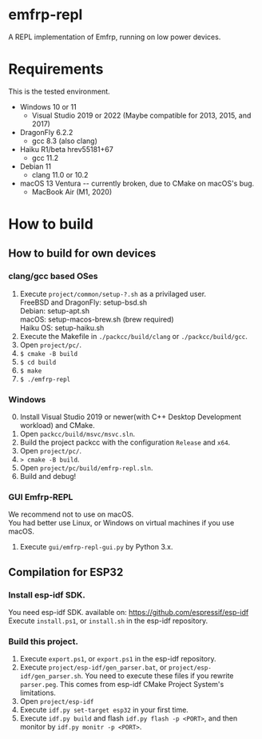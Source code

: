 # emfrp-repl
A REPL implementation of Emfrp, running on low power devices.

# Requirements
This is the tested environment.
 * Windows 10 or 11
   * Visual Studio 2019 or 2022 (Maybe compatible for 2013, 2015, and 2017)
 * DragonFly 6.2.2
   * gcc 8.3 (also clang)
 * Haiku R1/beta hrev55181+67
   * gcc 11.2
 * Debian 11
   * clang 11.0 or 10.2
 * macOS 13 Ventura -- currently broken, due to CMake on macOS's bug.
   * MacBook Air (M1, 2020)

# How to build
## How to build for own devices
### clang/gcc based OSes
1. Execute `project/common/setup-?.sh` as a privilaged user.  
   FreeBSD and DragonFly: setup-bsd.sh  
   Debian: setup-apt.sh  
   macOS: setup-macos-brew.sh (brew required)  
   Haiku OS: setup-haiku.sh  
2. Execute the Makefile in `./packcc/build/clang` or `./packcc/build/gcc`.
3. Open `project/pc/`.
4. `$ cmake -B build`
5. `$ cd build`
6. `$ make`
7. `$ ./emfrp-repl`

### Windows
0. Install Visual Studio 2019 or newer(with C++ Desktop Development workload) and CMake.
1. Open `packcc/build/msvc/msvc.sln`.
2. Build the project packcc with the configuration `Release` and `x64`.
3. Open `project/pc/`.
3. `> cmake -B build`.
4. Open `project/pc/build/emfrp-repl.sln`.
5. Build and debug!

### GUI Emfrp-REPL
We recommend not to use on macOS.  
You had better use Linux, or Windows on virtual machines if you use macOS.  

1. Execute `gui/emfrp-repl-gui.py` by Python 3.x.

## Compilation for ESP32
### Install esp-idf SDK.
You need esp-idf SDK. available on: https://github.com/espressif/esp-idf  
Execute `install.ps1`, or `install.sh` in the esp-idf repository.

### Build this project.
1. Execute `export.ps1`, or `export.ps1` in the esp-idf repository.
2. Execute `project/esp-idf/gen_parser.bat`, or `project/esp-idf/gen_parser.sh`. You need to execute these files if you rewrite `parser.peg`. This comes from esp-idf CMake Project System's limitations.
3. Open `project/esp-idf`
4. Execute `idf.py set-target esp32` in your first time.
5. Execute `idf.py build` and flash `idf.py flash -p <PORT>`, and then monitor by `idf.py monitr -p <PORT>`.
